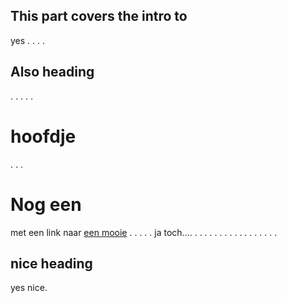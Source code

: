 ## This part covers the intro to 
yes
.
.
.
.
## Also heading
.
.
.
.
.
# hoofdje
.
.
.
# Nog een
met een link naar [een mooie](#nice-heading)
.
.
.
.
.
ja toch....
.
.
.
.
.
.
.
.
.
.
.
.
.
.
.
.
.
## nice heading
yes nice.
